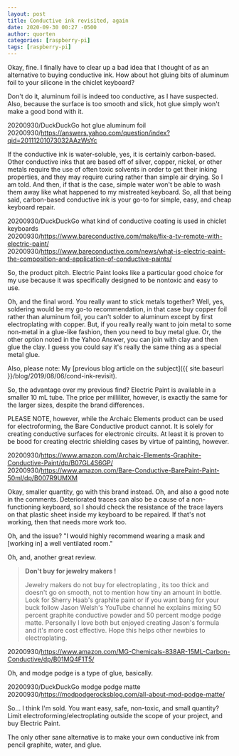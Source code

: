 ```yaml
---
layout: post
title: Conductive ink revisited, again
date: 2020-09-30 00:27 -0500
author: quorten
categories: [raspberry-pi]
tags: [raspberry-pi]
---
```


Okay, fine.  I finally have to clear up a bad idea that I thought of
as an alternative to buying conductive ink.  How about hot gluing bits
of aluminum foil to your silicone in the chiclet keyboard?

Don't do it, aluminum foil is indeed too conductive, as I have
suspected.  Also, because the surface is too smooth and slick, hot
glue simply won't make a good bond with it.

20200930/DuckDuckGo hot glue aluminum foil  
20200930/https://answers.yahoo.com/question/index?qid=20111201073032AAzWsYc

If the conductive ink is water-soluble, yes, it is certainly
carbon-based.  Other conductive inks that are based off of silver,
copper, nickel, or other metals require the use of often toxic
solvents in order to get their inking properties, and they may require
curing rather than simple air drying.  So I am told.  And then, if
that is the case, simple water won't be able to wash them away like
what happened to my mistreated keyboard.  So, all that being said,
carbon-based conductive ink is your go-to for simple, easy, and cheap
keyboard repair.

20200930/DuckDuckGo what kind of conductive coating is used in chiclet keyboards  
20200930/https://www.bareconductive.com/make/fix-a-tv-remote-with-electric-paint/  
20200930/https://www.bareconductive.com/news/what-is-electric-paint-the-composition-and-application-of-conductive-paints/

<!-- more -->

So, the product pitch.  Electric Paint looks like a particular good
choice for my use because it was specifically designed to be nontoxic
and easy to use.

Oh, and the final word.  You really want to stick metals together?
Well, yes, soldering would be my go-to recommendation, in that case
buy copper foil rather than aluminum foil, you can't solder to
aluminum except by first electroplating with copper.  But, if you
really really want to join metal to some non-metal in a glue-like
fashion, then you need to buy metal glue.  Or, the other option noted
in the Yahoo Answer, you can join with clay and then glue the clay.  I
guess you could say it's really the same thing as a special metal
glue.

Also, please note: My [previous blog article on the subject]({{
site.baseurl }}/blog/2019/08/06/cond-ink-revisit).

So, the advantage over my previous find?  Electric Paint is available
in a smaller 10 mL tube.  The price per milliliter, however, is
exactly the same for the larger sizes, despite the brand differences.

PLEASE NOTE, however, while the Archaic Elements product can be used
for electroforming, the Bare Conductive product cannot.  It is solely
for creating conductive surfaces for electronic circuits.  At least it
is proven to be bood for creating electric shielding cases by virtue
of painting, however.

20200930/https://www.amazon.com/Archaic-Elements-Graphite-Conductive-Paint/dp/B07GL4S6GP/  
20200930/https://www.amazon.com/Bare-Conductive-BarePaint-Paint-50ml/dp/B007R9UMXM

Okay, smaller quantity, go with this brand instead.  Oh, and also a
good note in the comments.  Deteriorated traces can also be a cause of
a non-functioning keyboard, so I should check the resistance of the
trace layers on that plastic sheet inside my keyboard to be repaired.
If that's not working, then that needs more work too.

Oh, and the issue?  "I would highly recommend wearing a mask and
[working in] a well ventilated room."

Oh, and, another great review.

> **Don't buy for jewelry makers !**
>
> Jewelry makers do not buy for electroplating , its too thick and
> doesn't go on smooth, not to mention how tiny an amount in
> bottle. Look for Sherry Haab's graphite paint or if you want bang
> for your buck follow Jason Welsh's YouTube channel he explains
> mixing 50 percent graphite conductive powder and 50 percent modge
> podge matte. Personally I love both but enjoyed creating Jason's
> formula and it's more cost effective. Hope this helps other newbies
> to electroplating.

20200930/https://www.amazon.com/MG-Chemicals-838AR-15ML-Carbon-Conductive/dp/B01MQ4F1T5/

Oh, and modge podge is a type of glue, basically.

20200930/DuckDuckGo modge podge matte  
20200930/https://modpodgerocksblog.com/all-about-mod-podge-matte/

So... I think I'm sold.  You want easy, safe, non-toxic, and small
quantity?  Limit electroforming/electroplating outside the scope of
your project, and buy Electric Paint.

The only other sane alternative is to make your own conductive ink
from pencil graphite, water, and glue.
